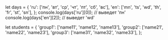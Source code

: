 let days = {
	'ru': ['пн', 'вт', 'ср', 'чт', 'пт', 'сб', 'вс'],
	'en': ['mn', 'ts', 'wd', 'th', 'fr', 'st', 'sn'],
};
console.log(days['ru'][0]); // выведет 'пн'
console.log(days['en'][2]); // выведет 'wd'

let students = {
	'group1': ['name11', 'name12', 'name13'],
	'group2': ['name21', 'name22', 'name23'],
	'group3': ['name31', 'name32', 'name33'],
};
